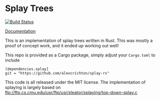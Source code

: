 # Splay Trees

[![Build Status](https://travis-ci.org/alexcrichton/splay-rs.svg?branch=master)](https://travis-ci.org/alexcrichton/splay-rs)

[Documentation](http://alexcrichton.com/splay-rs/splay/index.html)

This is an implementation of splay trees written in Rust. This was mostly a
proof of concept work, and it ended up working out well!

This repo is provided as a Cargo package, simply adjust your `Cargo.toml` to
include

```
[dependencies.splay]
git = "https://github.com/alexcrichton/splay-rs"
```

This code is all released under the MIT license. The implementation of splaying
is largely based on
ftp://ftp.cs.cmu.edu/usr/ftp/usr/sleator/splaying/top-down-splay.c
